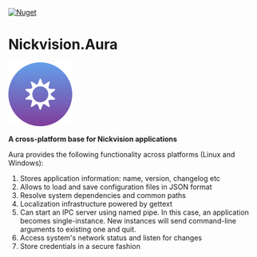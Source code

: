 [![Nuget](https://img.shields.io/nuget/v/Nickvision.Aura)](https://www.nuget.org/packages/Nickvision.Aura/)

# Nickvision.Aura

<img width='128' height='128' alt='Logo' src='Nickvision.Aura/Resources/logo-r.png'/>

 **A cross-platform base for Nickvision applications**

 Aura provides the following functionality across platforms (Linux and Windows):
 1. Stores application information: name, version, changelog etc
 2. Allows to load and save configuration files in JSON format
 3. Resolve system dependencies and common paths
 4. Localization infrastructure powered by gettext
 5. Can start an IPC server using named pipe. In this case, an application becomes single-instance. New instances will send command-line arguments to existing one and quit.
 6. Access system's network status and listen for changes
 7. Store credentials in a secure fashion
